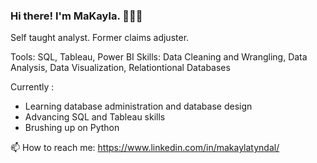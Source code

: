 


### Hi there! I'm MaKayla. 🙋🏾‍♀️

Self taught analyst. 
Former claims adjuster. 

Tools: SQL, Tableau, Power BI 
Skills: Data Cleaning and Wrangling, Data Analysis, Data Visualization, Relationtional Databases 

Currently :
- Learning database administration and database design 
- Advancing SQL and Tableau skills 
- Brushing up on Python 


📫 How to reach me: 
https://www.linkedin.com/in/makaylatyndal/

